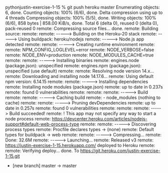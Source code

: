  pythonjustin-exercise-1-15 % git push heroku master
Enumerating objects: 6, done.
Counting objects: 100% (6/6), done.
Delta compression using up to 4 threads
Compressing objects: 100% (5/5), done.
Writing objects: 100% (6/6), 858 bytes | 858.00 KiB/s, done.
Total 6 (delta 0), reused 0 (delta 0), pack-reused 0
remote: Compressing source files... done.
remote: Building source:
remote:
remote: -----> Building on the Heroku-20 stack
remote: -----> Using buildpack: heroku/nodejs
remote: -----> Node.js app detected
remote:
remote: -----> Creating runtime environment
remote:
remote:        NPM_CONFIG_LOGLEVEL=error
remote:        NODE_VERBOSE=false
remote:        NODE_ENV=production
remote:        NODE_MODULES_CACHE=true
remote:
remote: -----> Installing binaries
remote:        engines.node (package.json):  unspecified
remote:        engines.npm (package.json):   unspecified (use default)
remote:
remote:        Resolving node version 14.x...
remote:        Downloading and installing node 14.17.6...
remote:        Using default npm version: 6.14.15
remote:
remote: -----> Installing dependencies
remote:        Installing node modules (package.json)
remote:        up to date in 0.237s
remote:        found 0 vulnerabilities
remote:
remote:
remote: -----> Build
remote:
remote: -----> Caching build
remote:        - node_modules (nothing to cache)
remote:
remote: -----> Pruning devDependencies
remote:        up to date in 0.257s
remote:        found 0 vulnerabilities
remote:
remote:
remote: -----> Build succeeded!
remote:  !     This app may not specify any way to start a node process
remote:        https://devcenter.heroku.com/articles/nodejs-support#default-web-process-type
remote:
remote: -----> Discovering process types
remote:        Procfile declares types     -> (none)
remote:        Default types for buildpack -> web
remote:
remote: -----> Compressing...
remote:        Done: 32.6M
remote: -----> Launching...
remote:        Released v3
remote:        https://justin-exercise-1-15.herokuapp.com/ deployed to Heroku
remote:
remote: Verifying deploy... done.
To https://git.heroku.com/justin-exercise-1-15.git
 * [new branch]      master -> master

